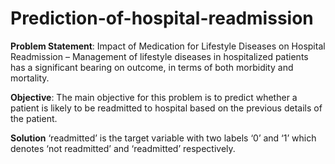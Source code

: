 # Prediction-of-hospital-readmission

__Problem Statement__:
Impact of Medication for Lifestyle Diseases on Hospital Readmission –
Management  of lifestyle diseases in hospitalized patients has a significant bearing on outcome, in terms of both morbidity and mortality.

__Objective__:
The main objective for this problem is to predict whether a patient is likely to be readmitted to hospital based on the previous details of the patient.

__Solution__
‘readmitted’  is the target variable  with two labels ‘0’ and ‘1’ which denotes ‘not readmitted’ and ‘readmitted’ respectively.


